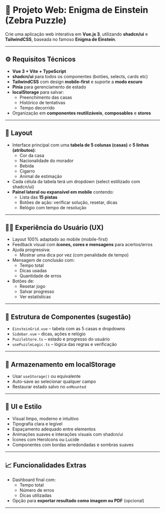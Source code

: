# 🧠 Projeto Web: Enigma de Einstein (Zebra Puzzle)

Crie uma aplicação web interativa em **Vue.js 3**, utilizando **shadcn/ui** e **TailwindCSS**, baseada no famoso **Enigma de Einstein**.

---

## ⚙️ Requisitos Técnicos

- **Vue 3 + Vite + TypeScript**
- **shadcn/ui** para todos os componentes (botões, selects, cards etc)
- **TailwindCSS** com design **mobile-first** e suporte a **modo escuro**
- **Pinia** para gerenciamento de estado
- **localStorage** para salvar:
  - Preenchimento das casas
  - Histórico de tentativas
  - Tempo decorrido
- Organização em **componentes reutilizáveis**, **composables** e **stores**

---

## 🎨 Layout

- Interface principal com uma **tabela de 5 colunas (casas)** e **5 linhas (atributos)**:
  - Cor da casa
  - Nacionalidade do morador
  - Bebida
  - Cigarro
  - Animal de estimação
- Cada célula da tabela terá um dropdown (select estilizado com shadcn/ui)
- **Painel lateral ou expansível em mobile** contendo:
  - Lista das **15 pistas**
  - Botões de ação: verificar solução, resetar, dicas
  - Relógio com tempo de resolução

---

## 🧑‍🎓 Experiência do Usuário (UX)

- Layout 100% adaptado ao mobile (mobile-first)
- Feedback visual com **ícones, cores e mensagens** para acertos/erros
- Ajuda progressiva:
  - Mostrar uma dica por vez (com penalidade de tempo)
- Mensagem de conclusão com:
  - Tempo total
  - Dicas usadas
  - Quantidade de erros
- Botões de:
  - Resetar jogo
  - Salvar progresso
  - Ver estatísticas

---

## 🧱 Estrutura de Componentes (sugestão)

- `EinsteinGrid.vue` – tabela com as 5 casas e dropdowns
- `Sidebar.vue` – dicas, ações e relógio
- `PuzzleStore.ts` – estado e progresso do usuário
- `usePuzzleLogic.ts` – lógica das regras e verificação

---

## 💾 Armazenamento em localStorage

- Usar `useStorage()` ou equivalente
- Auto-save ao selecionar qualquer campo
- Restaurar estado salvo no `onMounted`

---

## 📱 UI e Estilo

- Visual limpo, moderno e intuitivo
- Tipografia clara e legível
- Espaçamento adequado entre elementos
- Animações suaves e interações visuais com shadcn/ui
- Ícones com HeroIcons ou Lucide
- Componentes com bordas arredondadas e sombras suaves

---

## 📈 Funcionalidades Extras

- Dashboard final com:
  - Tempo total
  - Número de erros
  - Dicas utilizadas
- Opção para **exportar resultado como imagem ou PDF** (opcional)

---